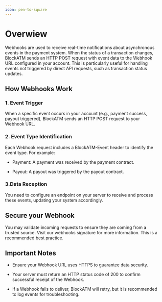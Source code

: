 ```yaml
---
icon: pen-to-square
---
```


# Overwiew

Webhooks are used to receive real-time notifications about asynchronous events in the payment system.
When the status of a transaction changes, BlockATM sends an HTTP POST request with event data to the Webhook URL configured in your account.
This is particularly useful for handling events not triggered by direct API requests, such as transaction status updates.


## How Webhooks Work

### 1. Event Trigger
When a specific event occurs in your account (e.g., payment success, payout triggered), BlockATM sends an HTTP POST request to your Webhook URL.

### 2. Event Type Identification
Each Webhook request includes a BlockATM-Event header to identify the event type. For example:

- Payment: A payment was received by the payment contract.

- Payout: A payout was triggered by the payout contract.

### 3.Data Reception
You need to configure an endpoint on your server to receive and process these events, updating your system accordingly.


## Secure your Webhook

You may validate incoming requests to ensure they are coming from a trusted source.
Visit our webhooks signature for more information. This is a recommended best practice.

## Important Notes
- Ensure your Webhook URL uses HTTPS to guarantee data security.

- Your server must return an HTTP status code of 200 to confirm successful receipt of the Webhook.

- If a Webhook fails to deliver, BlockATM will retry, but it is recommended to log events for troubleshooting.